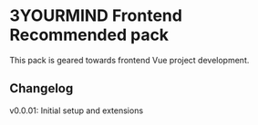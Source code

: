 # 3YOURMIND Frontend Recommended pack

This pack is geared towards frontend Vue project development.

## Changelog

v0.0.01: Initial setup and extensions
